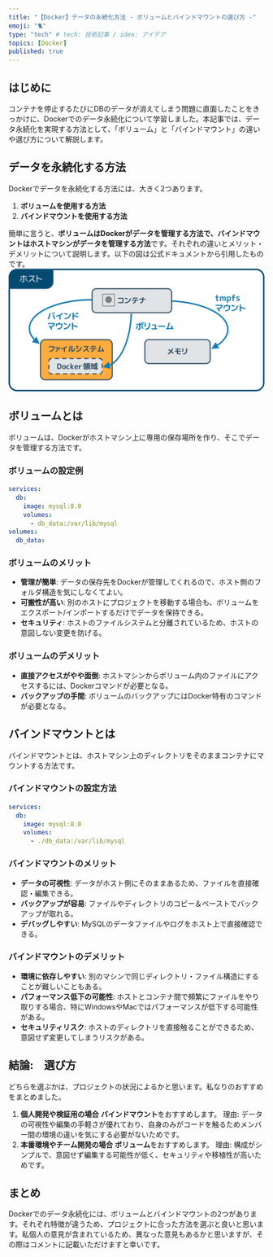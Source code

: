 ```yaml
---
title: "【Docker】データの永続化方法 - ボリュームとバインドマウントの選び方 -"
emoji: "🐈"
type: "tech" # tech: 技術記事 / idea: アイデア
topics: [Docker]
published: true
---
```

## はじめに
コンテナを停止するたびにDBのデータが消えてしまう問題に直面したことをきっかけに、Dockerでのデータ永続化について学習しました。本記事では、データ永続化を実現する方法として、「ボリューム」と「バインドマウント」の違いや選び方について解説します。

## データを永続化する方法
Dockerでデータを永続化する方法には、大きく2つあります。
1. **ボリュームを使用する方法**
2. **バインドマウントを使用する方法**

簡単に言うと、**ボリュームはDockerがデータを管理する方法で、バインドマウントはホストマシンがデータを管理する方法**です。それぞれの違いとメリット・デメリットについて説明します。以下の図は公式ドキュメントから引用したものです。
![](/images/docker-volume-vs-bind-mount/image01.png)

## ボリュームとは
ボリュームは、Dockerがホストマシン上に専用の保存場所を作り、そこでデータを管理する方法です。
### ボリュームの設定例
```yaml:docker-compose.yml
services:
  db:
    image: mysql:8.0
    volumes:
      - db_data:/var/lib/mysql
volumes:
  db_data:
```
### ボリュームのメリット
- **管理が簡単**: データの保存先をDockerが管理してくれるので、ホスト側のフォルダ構造を気にしなくてよい。
- **可搬性が高い**: 別のホストにプロジェクトを移動する場合も、ボリュームをエクスポート/インポートするだけでデータを保持できる。
- **セキュリティ**: ホストのファイルシステムと分離されているため、ホストの意図しない変更を防げる。

### ボリュームのデメリット
- **直接アクセスがやや面倒**: ホストマシンからボリューム内のファイルにアクセスするには、Dockerコマンドが必要となる。
- **バックアップの手間**: ボリュームのバックアップにはDocker特有のコマンドが必要となる。

## バインドマウントとは
バインドマウントとは、ホストマシン上のディレクトリをそのままコンテナにマウントする方法です。
### バインドマウントの設定方法
```yaml:docker-compose.yml
services:
  db:
    image: mysql:8.0
    volumes:
      - ./db_data:/var/lib/mysql
```
### バインドマウントのメリット
- **データの可視性**: データがホスト側にそのままあるため、ファイルを直接確認・編集できる。
- **バックアップが容易**: ファイルやディレクトリのコピー＆ペーストでバックアップが取れる。
- **デバッグしやすい**: MySQLのデータファイルやログをホスト上で直接確認できる。

### バインドマウントのデメリット
- **環境に依存しやすい**: 別のマシンで同じディレクトリ・ファイル構造にすることが難しいこともある。
- **パフォーマンス低下の可能性**: ホストとコンテナ間で頻繁にファイルをやり取りする場合、特にWindowsやMacではパフォーマンスが低下する可能性がある。
- **セキュリティリスク**: ホストのディレクトリを直接触ることができるため、意図せず変更してしまうリスクがある。

## 結論:　選び方
どちらを選ぶかは、プロジェクトの状況によるかと思います。私なりのおすすめをまとめました。
1. **個人開発や検証用の場合**
**バインドマウント**をおすすめします。
理由: データの可視性や編集の手軽さが優れており、自身のみがコードを触るためメンバー間の環境の違いを気にする必要がないためです。
2. **本番環境やチーム開発の場合**
**ボリューム**をおすすめします。
理由: 構成がシンプルで、意図せず編集する可能性が低く、セキュリティや移植性が高いためです。

## まとめ
Dockerでのデータ永続化には、ボリュームとバインドマウントの2つがあります。それぞれ特徴が違うため、プロジェクトに合った方法を選ぶと良いと思います。私個人の意見が含まれているため、異なった意見もあるかと思いますが、その際はコメントに記載いただけますと幸いです。